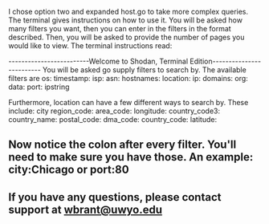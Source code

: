 I chose option two and expanded host.go to take more complex queries.
The terminal gives instructions on how to use it. You will be asked how many filters you want, then you can enter in the filters in the format described. Then, you will be asked to provide the number of pages you would like to view. The terminal instructions read:

-------------------------Welcome to Shodan, Terminal Edition-------------------------
You will be asked go supply filters to search by. The available filters are
os:
timestamp:
isp:
asn:
hostnames:
location:
ip:
domains:
org:
data:
port:
ipstring

Furthermore, location can have a few different ways to search by. These include:
city
region_code:
area_code:
longitude:
country_code3:
country_name:
postal_code:
dma_code:
country_code:
latitude:

Now notice the colon after every filter. You'll need to make sure you have those. An example:
city:Chicago or port:80
------------------------------------------------------------------------
If you have any questions, please contact support at wbrant@uwyo.edu
------------------------------------------------------------------------